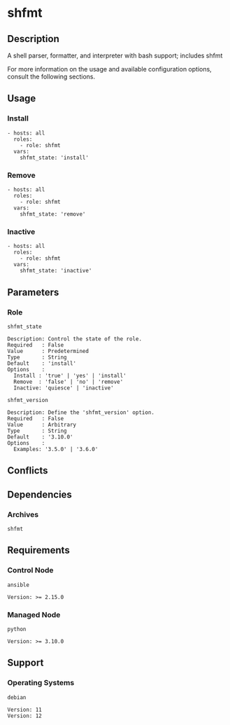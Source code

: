 # shfmt

## Description

A shell parser, formatter, and interpreter with bash support; includes shfmt

For more information on the usage and available configuration options,
consult the following sections.

## Usage

### Install

```
- hosts: all
  roles:
    - role: shfmt
  vars:
    shfmt_state: 'install'
```

### Remove

```
- hosts: all
  roles:
    - role: shfmt
  vars:
    shfmt_state: 'remove'
```

### Inactive

```
- hosts: all
  roles:
    - role: shfmt
  vars:
    shfmt_state: 'inactive'
```

## Parameters

### Role

`shfmt_state`

    Description: Control the state of the role.
    Required   : False
    Value      : Predetermined
    Type       : String
    Default    : 'install'
    Options    :
      Install : 'true' | 'yes' | 'install'
      Remove  : 'false' | 'no' | 'remove'
      Inactive: 'quiesce' | 'inactive'

`shfmt_version`

    Description: Define the 'shfmt_version' option.
    Required   : False
    Value      : Arbitrary
    Type       : String
    Default    : '3.10.0'
    Options    :
      Examples: '3.5.0' | '3.6.0'

## Conflicts

## Dependencies

### Archives

`shfmt`

## Requirements

### Control Node

`ansible`

    Version: >= 2.15.0

### Managed Node

`python`

    Version: >= 3.10.0

## Support

### Operating Systems

`debian`

    Version: 11
    Version: 12
